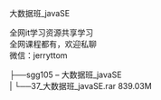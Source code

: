 大数据班_javaSE

全网it学习资源共享学习<br>全网课程都有，欢迎私聊<br>微信：jerryttom<br>

├──sgg105 – 大数据班_javaSE<br> | └──37_大数据班_javaSE.rar 839.03M